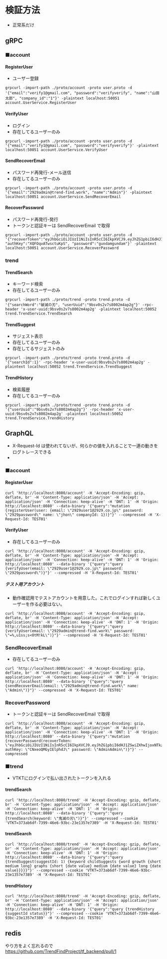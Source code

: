 # 検証方法

- 正常系だけ

## gRPC

### ■account

#### RegisterUser

- ユーザー登録

```
grpcurl -import-path ./proto/account -proto user.proto -d '{"email":"verify1@gmail.com", "password":"verifyverify", "name":"山田太郎", "company_id":"1"}' -plaintext localhost:50051 account.UserService.RegisterUser
```

#### VerifyUser

- ログイン
- 存在してるユーザーのみ

```
grpcurl -import-path ./proto/account -proto user.proto -d '{"email":"verify1@gmail.com", "password":"verifyverify"}' -plaintext localhost:50051 account.UserService.VerifyUser
```

#### SendRecoverEmail

- パスワード再発行-メール送信
- 存在してるユーザーのみ

```
grpcurl -import-path ./proto/account -proto user.proto -d '{"email":"2929admin@trend-find.work", "name":"Admin"}' -plaintext localhost:50051 account.UserService.SendRecoverEmail
```

#### RecoverPassword

- パスワード再発行-発行
- トークンと認証キーは SendRecoverEmail で取得

```
grpcurl -import-path ./proto/account -proto user.proto -d '{"recoverToken":"eyJhbGciOiJIUzI1NiIsInR5cCI6IkpXVCJ9.eyJhZG1pbiI6dHJ1ZSwiZXhwIjoxNTkzNDQwNjM4LCJpYXQiOiIyMDIwLTA2LTI4VDIzOjIzOjU4LjYzMjE5NjYrMDk6MDAiLCJ1c2VyIjoiYnJzYWZvZWUwYTZ0NmEyM2w1ajAifQ.5kaS7G2HFEgaxeHKbIrKA3OP6ppPVQF98QjTLnfCsPI", "authKey":"XQFOqvATwsctuKpS", "password":"gundamgundam"}' -plaintext localhost:50051 account.UserService.RecoverPassword
```

### trend

#### TrendSearch

- キーワード検索
- 存在してるユーザーのみ

```
grpcurl -import-path ./proto/trend -proto trend.proto -d '{"searchWord":"破滅の刃", "userUuid":"9bsv0s2v7s8002m4ap2g"}' -rpc-header 'x-user-uuid:9bsv0s2v7s8002m4ap2g' -plaintext localhost:50052 trend.TrendService.TrendSearch
```

#### TrendSuggest

- サジェスト表示
- 存在してるユーザーのみ
- 存在してるサジェストのみ

```
grpcurl -import-path ./proto/trend -proto trend.proto -d '{"searchId":1}' -rpc-header 'x-user-uuid:9bsv0s2v7s8002m4ap2g' -plaintext localhost:50052 trend.TrendService.TrendSuggest
```

#### TrendHistory

- 検索履歴
- 存在してるユーザーのみ

```
grpcurl -import-path ./proto/trend -proto trend.proto -d '{"userUuid":"9bsv0s2v7s8002m4ap2g"}' -rpc-header 'x-user-uuid:9bsv0s2v7s8002m4ap2g' -plaintext localhost:50052 trend.TrendService.TrendHistory
```

## GraphQL

- X-Request-Id は使われてないが、何らかの値を入れることで一連の動きをログトレースできる
- 

### ■account

#### RegisterUser

```
curl 'http://localhost:8080/account' -H 'Accept-Encoding: gzip, deflate, br' -H 'Content-Type: application/json' -H 'Accept: application/json' -H 'Connection: keep-alive' -H 'DNT: 1' -H 'Origin: http://localhost:8080' --data-binary '{"query":"mutation {registerUser(user: {email: \"2929user1@2929.co.jp\" password: \"2929password\" name: \"jhon\" companyId: 1})}"}' --compressed -H 'X-Request-Id: TEST01'
```

#### VerifyUser

- 存在してるユーザーのみ

```
curl 'http://localhost:8080/account' -H 'Accept-Encoding: gzip, deflate, br' -H 'Content-Type: application/json' -H 'Accept: application/json' -H 'Connection: keep-alive' -H 'DNT: 1' -H 'Origin: http://localhost:8080' --data-binary '{"query":"query {verifyUser(email: \"2929user1@2929.co.jp\" password: \"2929password\")}"}' --compressed -H 'X-Request-Id: TEST01'
```

##### テスト用アカウント

- 動作確認用でテストアカウントを用意した。これでログインすれば新しくユーザーを作る必要はない。

```
curl 'http://localhost:8080/account' -H 'Accept-Encoding: gzip, deflate, br' -H 'Content-Type: application/json' -H 'Accept: application/json' -H 'Connection: keep-alive' -H 'DNT: 1' -H 'Origin: http://localhost:8080' --data-binary '{"query":"query {verifyUser(email: \"2929admin@trend-find.work\" password: \"=%,u1ss;s<OtM!kL\")}"}' --compressed -H 'X-Request-Id: TEST01'
```

### SendRecoverEmail

- 存在してるユーザーのみ

```
curl 'http://localhost:8080/account' -H 'Accept-Encoding: gzip, deflate, br' -H 'Content-Type: application/json' -H 'Accept: application/json' -H 'Connection: keep-alive' -H 'DNT: 1' -H 'Origin: http://localhost:8080' --data-binary '{"query":"query {sendRecoverEmail(email: \"2929admin@trend-find.work\" name: \"Admin\")}"}' --compressed -H 'X-Request-Id: TEST01'
```

### RecoverPassword

- トークンと認証キーは SendRecoverEmail で取得

```
curl 'http://localhost:8080/account' -H 'Accept-Encoding: gzip, deflate, br' -H 'Content-Type: application/json' -H 'Accept: application/json' -H 'Connection: keep-alive' -H 'DNT: 1' -H 'Origin: http://localhost:8080' --data-binary '{"query":"mutation {recoverPassword(recoverToken: \"eyJhbGciOiJIUzI1NiIsInR5cCI6IkpXVCJ9.eyJhZG1pbiI6dHJ1ZSwiZXhwIjoxNTkzNDQzNTI3LCJpYXQiOiIyMDIwLTA2LTI5VDAwOjEyOjA3LjY4NzkzMzMrMDk6MDAiLCJ1c2VyIjoiOWJzdjBzMnY3czgwMDJtNGFwMmcifQ.swtkRKyuv4by1wgUTQGXvUDCNGTbEL6ftC84ga59_V4\" authKey: \"CNxeoQMGyIElphdJ\" password: \"AdminAdmin\")}"}' --compressed
```

### ■trend

- VTKTにログインで払い出されたトークンを入れる

#### trendSearch

```
curl 'http://localhost:8080/trend' -H 'Accept-Encoding: gzip, deflate, br' -H 'Content-Type: application/json' -H 'Accept: application/json' -H 'Connection: keep-alive' -H 'DNT: 1' -H 'Origin: http://localhost:8080' --data-binary '{"query":"query {trendSearch(keyword: \"鬼滅の刃\")}"}' --compressed --cookie 'VTKT=373ab6df-7399-46e6-93bc-23e1357e7389' -H 'X-Request-Id: TEST01'
```

#### trendSearch

```
curl 'http://localhost:8080/trend' -H 'Accept-Encoding: gzip, deflate, br' -H 'Content-Type: application/json' -H 'Accept: application/json' -H 'Connection: keep-alive' -H 'DNT: 1' -H 'Origin: http://localhost:8080' --data-binary '{"query":"query {trendSuggest(suggestId: 1) {keyword childSuggests {word growth {short medium long} graphs {short {date value} medium {date value} long {date value}}}}}"}' --compressed --cookie 'VTKT=373ab6df-7399-46e6-93bc-23e1357e7389' -H 'X-Request-Id: TEST01'
```

#### trendHistory

```
curl 'http://localhost:8080/trend' -H 'Accept-Encoding: gzip, deflate, br' -H 'Content-Type: application/json' -H 'Accept: application/json' -H 'Connection: keep-alive' -H 'DNT: 1' -H 'Origin: http://localhost:8080' --data-binary '{"query":"query {trendHistory {suggestId status}}"}' --compressed --cookie 'VTKT=373ab6df-7399-46e6-93bc-23e1357e7389' -H 'X-Request-Id: TEST01'
```

## redis

やり方をよく忘れるので
https://github.com/TrendFindProject/tf_backend/pull/1
